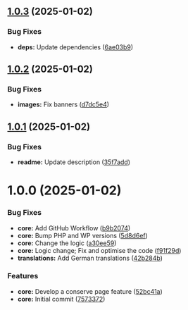## [1.0.3](https://github.com/lexo-ch/lexo-conserve-pages/compare/v1.0.2...v1.0.3) (2025-01-02)


### Bug Fixes

* **deps:** Update dependencies ([6ae03b9](https://github.com/lexo-ch/lexo-conserve-pages/commit/6ae03b9415b8e4774efa3fa1073a8b0251cabbe5))

## [1.0.2](https://github.com/lexo-ch/lexo-conserve-pages/compare/v1.0.1...v1.0.2) (2025-01-02)


### Bug Fixes

* **images:** Fix banners ([d7dc5e4](https://github.com/lexo-ch/lexo-conserve-pages/commit/d7dc5e42ea01ed1791c88e3fa4f3d4cfab6f4ee3))

## [1.0.1](https://github.com/lexo-ch/lexo-conserve-pages/compare/v1.0.0...v1.0.1) (2025-01-02)


### Bug Fixes

* **readme:** Update description ([35f7add](https://github.com/lexo-ch/lexo-conserve-pages/commit/35f7add6e561061af570f4f0bef444aad3106b86))

# 1.0.0 (2025-01-02)


### Bug Fixes

* **core:** Add GitHub Workflow ([b9b2074](https://github.com/lexo-ch/lexo-conserve-pages/commit/b9b2074a679bc684ac374c56a7b5b5f589300c92))
* **core:** Bump PHP and WP versions ([5d8d6ef](https://github.com/lexo-ch/lexo-conserve-pages/commit/5d8d6eff06625d6e8876b562af15f1d0295041d3))
* **core:** Change the logic ([a30ee59](https://github.com/lexo-ch/lexo-conserve-pages/commit/a30ee5972e083913226b5c120ae9fcfde3ca72a5))
* **core:** Logic change; Fix and optimise the code ([f91f29d](https://github.com/lexo-ch/lexo-conserve-pages/commit/f91f29d9b03328555b4db824e1ea82ed440cdd4e))
* **translations:** Add German translations ([42b284b](https://github.com/lexo-ch/lexo-conserve-pages/commit/42b284bca8a3f76950a1eaebe57556bbe3f93fb9))


### Features

* **core:** Develop a conserve page feature ([52bc41a](https://github.com/lexo-ch/lexo-conserve-pages/commit/52bc41a9aef780d9c4a250a53dfdbdb1fd0fdf90))
* **core:** Initial commit ([7573372](https://github.com/lexo-ch/lexo-conserve-pages/commit/757337235371366567b088ddcced74d2e329d8cf))

